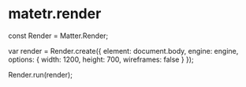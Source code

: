# matetr.render

const Render = Matter.Render;

var render = Render.create({
	  element: document.body,
	  engine: engine,
	  options: {
	    width: 1200,
	    height: 700,
	    wireframes: false
	  }
	});
	
	
Render.run(render);
